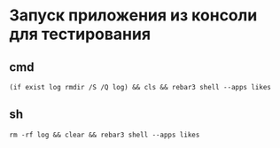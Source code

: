 # Запуск приложения из консоли для тестирования

## cmd  
`(if exist log rmdir /S /Q log) && cls && rebar3 shell --apps likes`

## sh
`rm -rf log && clear && rebar3 shell --apps likes`
